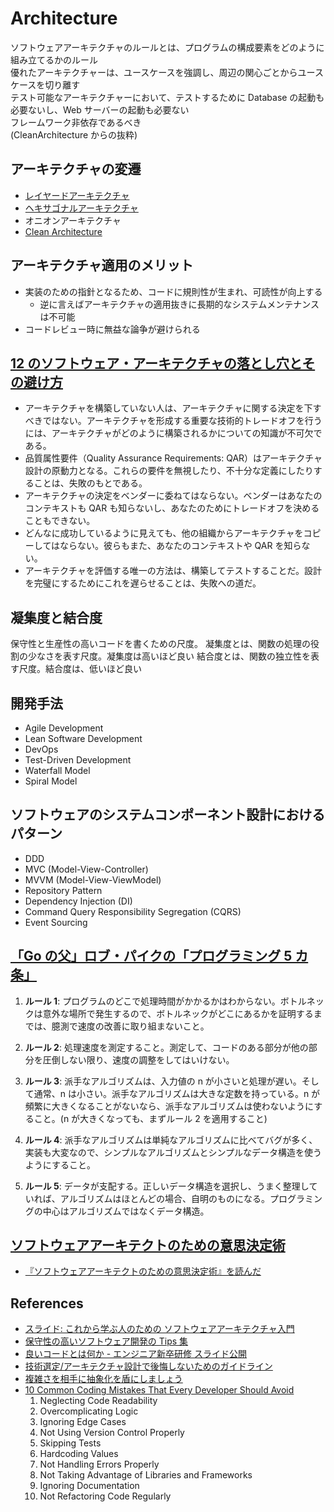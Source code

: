 # Architecture

ソフトウェアアーキテクチャのルールとは、プログラムの構成要素をどのように組み立てるかのルール  
優れたアーキテクチャーは、ユースケースを強調し、周辺の関心ごとからユースケースを切り離す  
テスト可能なアーキテクチャーにおいて、テストするために Database の起動も必要ないし、Web サーバーの起動も必要ない  
フレームワーク非依存であるべき  
(CleanArchitecture からの抜粋)

## アーキテクチャの変遷

- [レイヤードアーキテクチャ](./layered-architecture.md)
- [ヘキサゴナルアーキテクチャ](./hexagonal-architecture.md)
- オニオンアーキテクチャ
- [Clean Architecture](./clean-architecture.md)

## アーキテクチャ適用のメリット

- 実装のための指針となるため、コードに規則性が生まれ、可読性が向上する
  - 逆に言えばアーキテクチャの適用抜きに長期的なシステムメンテナンスは不可能
- コードレビュー時に無益な論争が避けられる

## [12 のソフトウェア・アーキテクチャの落とし穴とその避け方](https://www.infoq.com/jp/articles/avoid-architecture-pitfalls/)

- アーキテクチャを構築していない人は、アーキテクチャに関する決定を下すべきではない。アーキテクチャを形成する重要な技術的トレードオフを行うには、アーキテクチャがどのように構築されるかについての知識が不可欠である。
- 品質属性要件（Quality Assurance Requirements: QAR）はアーキテクチャ設計の原動力となる。これらの要件を無視したり、不十分な定義にしたりすることは、失敗のもとである。
- アーキテクチャの決定をベンダーに委ねてはならない。ベンダーはあなたのコンテキストも QAR も知らないし、あなたのためにトレードオフを決めることもできない。
- どんなに成功しているように見えても、他の組織からアーキテクチャをコピーしてはならない。彼らもまた、あなたのコンテキストや QAR を知らない。
- アーキテクチャを評価する唯一の方法は、構築してテストすることだ。設計を完璧にするためにこれを遅らせることは、失敗への道だ。

## 凝集度と結合度

保守性と生産性の高いコードを書くための尺度。
凝集度とは、関数の処理の役割の少なさを表す尺度。凝集度は高いほど良い
結合度とは、関数の独立性を表す尺度。結合度は、低いほど良い

## 開発手法

- Agile Development
- Lean Software Development
- DevOps
- Test-Driven Development
- Waterfall Model
- Spiral Model

## ソフトウェアのシステムコンポーネント設計におけるパターン

- DDD
- MVC (Model-View-Controller)
- MVVM (Model-View-ViewModel)
- Repository Pattern
- Dependency Injection (DI)
- Command Query Responsibility Segregation (CQRS)
- Event Sourcing

## [「Go の父」ロブ・パイクの「プログラミング 5 カ条」](https://gigazine.net/news/20200817-rob-pike-5-rules-programming/)

1. **ルール 1**: プログラムのどこで処理時間がかかるかはわからない。ボトルネックは意外な場所で発生するので、ボトルネックがどこにあるかを証明するまでは、臆測で速度の改善に取り組まないこと。

2. **ルール 2**: 処理速度を測定すること。測定して、コードのある部分が他の部分を圧倒しない限り、速度の調整をしてはいけない。

3. **ルール 3**: 派手なアルゴリズムは、入力値の n が小さいと処理が遅い。そして通常、n は小さい。派手なアルゴリズムは大きな定数を持っている。n が頻繁に大きくなることがないなら、派手なアルゴリズムは使わないようにすること。(n が大きくなっても、まずルール 2 を適用すること)

4. **ルール 4**: 派手なアルゴリズムは単純なアルゴリズムに比べてバグが多く、実装も大変なので、シンプルなアルゴリズムとシンプルなデータ構造を使うようにすること。

5. **ルール 5**: データが支配する。正しいデータ構造を選択し、うまく整理していれば、アルゴリズムはほとんどの場合、自明のものになる。プログラミングの中心はアルゴリズムではなくデータ構造。

## [ソフトウェアアーキテクトのための意思決定術](https://book.impress.co.jp/books/1123101159)

- [『ソフトウェアアーキテクトのための意思決定術』を読んだ](https://blog-dry.com/entry/2025/01/16/083430)

## References

- [スライド: これから学ぶ人のための ソフトウェアアーキテクチャ入門](https://speakerdeck.com/snoozer05/20230727-software-architecture-is-a-tool-to-enhance-our-humanity)
- [保守性の高いソフトウェア開発の Tips 集](https://zenn.dev/riku/books/36d9873ee1c0e6)
- [良いコードとは何か - エンジニア新卒研修 スライド公開](https://note.com/cyberz_cto/n/n26f535d6c575)
- [技術選定/アーキテクチャ設計で後悔しないためのガイドライン](https://qiita.com/hirokidaichi/items/a746062917595619720b)
- [複雑さを相手に抽象化を盾にしましょう](https://tech.enigmo.co.jp/entry/2020/12/11/100000)
- [10 Common Coding Mistakes That Every Developer Should Avoid](https://dev.to/balrajola/10-common-coding-mistakes-that-every-developer-should-avoid-55e2)
  1. Neglecting Code Readability
  2. Overcomplicating Logic
  3. Ignoring Edge Cases
  4. Not Using Version Control Properly
  5. Skipping Tests
  6. Hardcoding Values
  7. Not Handling Errors Properly
  8. Not Taking Advantage of Libraries and Frameworks
  9. Ignoring Documentation
  10. Not Refactoring Code Regularly
